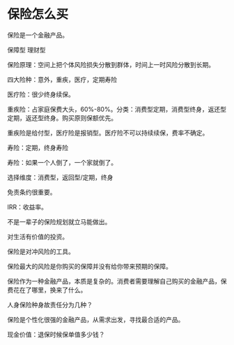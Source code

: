 # 保险怎么买

保险是一个金融产品。

保障型 理财型

保险原理：空间上把个体风险损失分散到群体，时间上一时风险分散到长期。

四大险种：意外，重疾，医疗，定期寿险

医疗险：很少终身续保。

重疾险：占家庭保费大头，60%-80%。分类：消费型定期，消费型终身，返还型定期，返还型终身。购买原则保额优先。

重疾险是给付型，医疗险是报销型。医疗险不可以持续续保，费率不确定。

寿险：定期，终身寿险

寿险：如果一个人倒了，一个家就倒了。

选择维度：消费型，返回型/定期，终身

免责条约很重要。

IRR：收益率。

不是一辈子的保险规划就立马能做出。

对生活有价值的投资。

保险是对冲风险的工具。

保险最大的风险是你购买的保障并没有给你带来预期的保障。

保险作为一种金融产品，本质是复杂的。消费者需要理解自己购买的金融产品，保费花在了哪里，换来了什么。

人身保险种身故责任分为几种？

保险是个性化很强的金融产品，从需求出发，寻找最合适的产品。

现金价值：退保时候保单值多少钱？